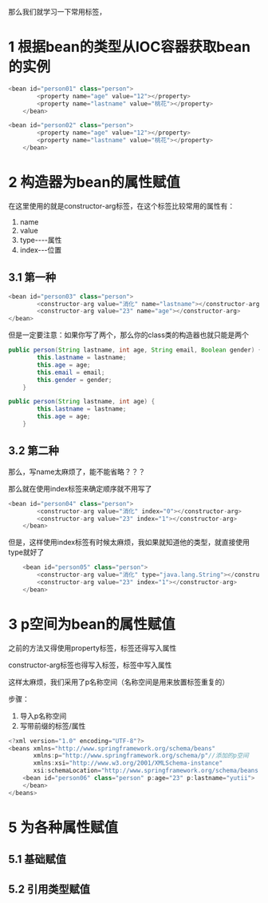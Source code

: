 <!--
 * @Author: 孙浩然
 * @Date: 2020-07-13 15:24:02
 * @LastEditors: 孙浩然
 * @LastEditTime: 2020-10-12 16:23:59
 * @FilePath: \2.Study\12.Spring\3-Bean.md
 * @博客地址: 个人博客，如果各位客官觉得不错，请点个赞，谢谢。[地址](https://codefool0307.github.io/Java-Point/#/)，如对源码有异议请在我的博客中提问
--> 

那么我们就学习一下常用标签，

# 1 根据bean的类型从IOC容器获取bean的实例

```js
<bean id="person01" class="person">
		<property name="age" value="12"></property>
		<property name="lastname" value="桃花"></property>
	</bean>

<bean id="person02" class="person">
		<property name="age" value="12"></property>
		<property name="lastname" value="桃花"></property>
	</bean>
```

# 2 构造器为bean的属性赋值

在这里使用的就是constructor-arg标签，在这个标签比较常用的属性有：

1. name
2. value
3. type----属性
4. index---位置

## 3.1 第一种

```js
<bean id="person03" class="person">
		<constructor-arg value="消化" name="lastname"></constructor-arg>
		<constructor-arg value="23" name="age"></constructor-arg>
</bean>
```
但是一定要注意：如果你写了两个，那么你的class类的构造器也就只能是两个

```java
public person(String lastname, int age, String email, Boolean gender) {
		this.lastname = lastname;
		this.age = age;
		this.email = email;
		this.gender = gender;
	}

public person(String lastname, int age) {
		this.lastname = lastname;
		this.age = age;
	}
```


## 3.2 第二种

那么，写name太麻烦了，能不能省略？？？

那么就在使用index标签来确定顺序就不用写了
```js
<bean id="person04" class="person">
		<constructor-arg value="消化" index="0"></constructor-arg>
		<constructor-arg value="23" index="1"></constructor-arg>
	</bean>
```

但是，这样使用index标签有时候太麻烦，我如果就知道他的类型，就直接使用type就好了

```js
    <bean id="person05" class="person">
		<constructor-arg value="消化" type="java.lang.String"></constructor-arg>
		<constructor-arg value="23" index="1"></constructor-arg>
    </bean>
```

# 3 p空间为bean的属性赋值

之前的方法又得使用property标签，标签还得写入属性

constructor-arg标签也得写入标签，标签中写入属性

这样太麻烦，我们采用了p名称空间（名称空间是用来放置标签重复的）

步骤：

1. 导入p名称空间
2. 写带前缀的标签/属性

```js
<?xml version="1.0" encoding="UTF-8"?>
<beans xmlns="http://www.springframework.org/schema/beans"
	   xmlns:p="http://www.springframework.org/schema/p"//添加的p空间
	   xmlns:xsi="http://www.w3.org/2001/XMLSchema-instance"
	   xsi:schemaLocation="http://www.springframework.org/schema/beans http://www.springframework.org/schema/beans/spring-beans.xsd">
	<bean id="person06" class="person" p:age="23" p:lastname="yutii">
	</bean>
</beans>
```

# 5 为各种属性赋值

## 5.1 基础赋值


## 5.2 引用类型赋值


